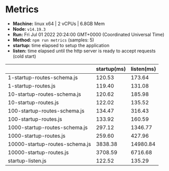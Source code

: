# Metrics
* __Machine:__ linux x64 | 2 vCPUs | 6.8GB Mem
* __Node:__ `v14.19.3`
* __Run:__ Fri Jul 01 2022 20:24:00 GMT+0000 (Coordinated Universal Time)
* __Method:__ `npm run metrics` (samples: 5)
* __startup:__ time elapsed to setup the application
* __listen:__ time elapsed until the http server is ready to accept requests (cold start)

| | startup(ms) | listen(ms) |
|-| -       | -      |
| 1-startup-routes-schema.js | 120.53 | 173.64 |
| 1-startup-routes.js | 119.40 | 131.08 |
| 10-startup-routes-schema.js | 120.62 | 185.98 |
| 10-startup-routes.js | 122.02 | 135.52 |
| 100-startup-routes-schema.js | 134.47 | 316.43 |
| 100-startup-routes.js | 133.92 | 160.59 |
| 1000-startup-routes-schema.js | 297.12 | 1346.77 |
| 1000-startup-routes.js | 259.60 | 427.96 |
| 10000-startup-routes-schema.js | 3838.38 | 14980.84 |
| 10000-startup-routes.js | 3708.59 | 6716.68 |
| startup-listen.js | 122.52 | 135.29 |
